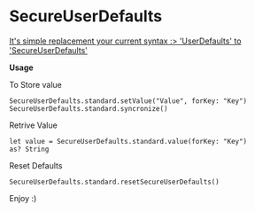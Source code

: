 # SecureUserDefaults
<u>It's simple replacement your current syntax :> 'UserDefaults' to 'SecureUserDefaults'</u>

**Usage**

<p>To Store value 

<code>SecureUserDefaults.standard.setValue("Value", forKey: "Key")
SecureUserDefaults.standard.syncronize()</code></p>

<p>Retrive Value 

<code>let value = SecureUserDefaults.standard.value(forKey: "Key") as? String</code></p>

<p>Reset Defaults 

<code>SecureUserDefaults.standard.resetSecureUserDefaults()</code></p>

<p> Enjoy :) </p>
